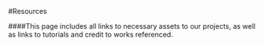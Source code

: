 #Resources

####This page includes all links to necessary assets to our projects, as well as links to tutorials and credit to works referenced.

